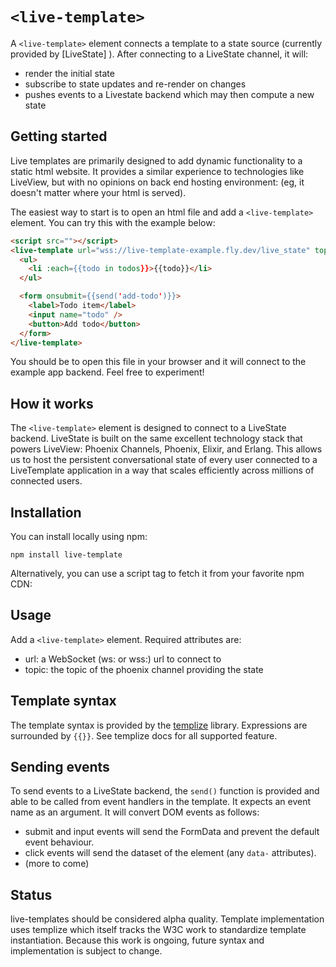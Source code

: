# `<live-template>`

A `<live-template>` element connects a template to a state source (currently provided by [LiveState] ). After connecting to a LiveState channel, it will:

* render the initial state
* subscribe to state updates and re-render on changes
* pushes events to a Livestate backend which may then compute a new state

## Getting started

Live templates are primarily designed to add dynamic functionality to a static html website. It provides a similar experience to technologies like LiveView, but with no opinions on back end hosting environment: (eg, it doesn't matter where your html is served). 

The easiest way to start is to open an html file and add a `<live-template>` element. You can try this with the example below:

```html
<script src=""></script>
<live-template url="wss://live-template-example.fly.dev/live_state" topic="todos">
  <ul>
    <li :each={{todo in todos}}>{{todo}}</li>
  </ul>

  <form onsubmit={{send('add-todo')}}>
    <label>Todo item</label>
    <input name="todo" />
    <button>Add todo</button>
  </form>
</live-template>
```

You should be to open this file in your browser and it will connect to the example app backend. Feel free to experiment!

## How it works

The `<live-template>` element is designed to connect to a LiveState backend. LiveState is built on the same excellent technology stack that powers LiveView: Phoenix Channels, Phoenix, Elixir, and Erlang. This allows us to host the persistent conversational state of every user connected to a LiveTemplate application in a way that scales efficiently across millions of connected users. 

## Installation

You can install locally using npm:

```
npm install live-template
```

Alternatively, you can use a script tag to fetch it from your favorite npm CDN:

## Usage

Add a `<live-template>` element. Required attributes are:

* url: a WebSocket (ws: or wss:) url to connect to
* topic: the topic of the phoenix channel providing the state

## Template syntax

The template syntax is provided by the [templize](https://github.com/dy/templize) library. Expressions are surrounded by `{{}}`. See templize docs for all supported feature.

## Sending events

To send events to a LiveState backend, the `send()` function is provided and able to be called from event handlers in the template. It expects an event name as an argument. It will convert DOM events as follows:

* submit and input events will send the FormData and prevent the default event behaviour.
* click events will send the dataset of the element (any `data-` attributes).
* (more to come)

## Status

live-templates should be considered alpha quality. Template implementation uses templize which itself tracks the W3C work to standardize template instantiation. Because this work is ongoing, future syntax and implementation is subject to change.
